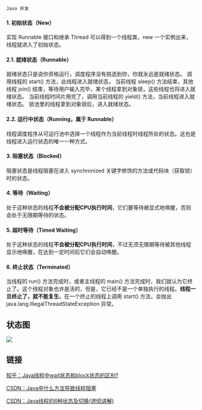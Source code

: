 `Java 并发`

#### 1. 初始状态（New）

实现 Runnable 接口和继承 Thread 可以得到一个线程类，new 一个实例出来，线程就进入了初始状态。

#### 2.1. 就绪状态（Runnable）
就绪状态只是说你资格运行，调度程序没有挑选到你，你就永远是就绪状态。
调用线程的 start() 方法，此线程进入就绪状态。
当前线程 sleep() 方法结束，其他线程 join() 结束，等待用户输入完毕，某个线程拿到对象锁，这些线程也将进入就绪状态。
当前线程时间片用完了，调用当前线程的 yield() 方法，当前线程进入就绪状态。
锁池里的线程拿到对象锁后，进入就绪状态。

#### 2.2. 运行中状态（Running，属于 Runnable）
线程调度程序从可运行池中选择一个线程作为当前线程时线程所处的状态。这也是线程进入运行状态的唯一一种方式。

#### 3. 阻塞状态（Blocked）
阻塞状态是线程阻塞在进入 synchronized 关键字修饰的方法或代码块（获取锁）时的状态。

#### 4. 等待（Waiting）
处于这种状态的线程**不会被分配CPU执行时间**，它们要等待被显式地唤醒，否则会处于无限期等待的状态。

#### 5. 超时等待（Timed Waiting）
处于这种状态的线程**不会被分配CPU执行时间**，不过无须无限期等待被其他线程显示地唤醒，在达到一定时间后它们会自动唤醒。

#### 6. 终止状态（Terminated）
当线程的 run() 方法完成时，或者主线程的 main() 方法完成时，我们就认为它终止了。这个线程对象也许是活的，但是，它已经不是一个单独执行的线程。**线程一旦终止了，就不能复生**。在一个终止的线程上调用 start() 方法，会抛出 java.lang.IllegalThreadStateException 异常。


## 状态图
![](../assets/Java锁状态图.png)

## 链接
[知乎：Java线程中wait状态和block状态的区别?](https://www.zhihu.com/question/27654579)

[CSDN：Java中什么方法导致线程阻塞](https://blog.csdn.net/weixin_41101173/article/details/79679300)

[CSDN：Java线程的6种状态及切换\(透彻讲解\)](https://blog.csdn.net/pange1991/article/details/53860651)